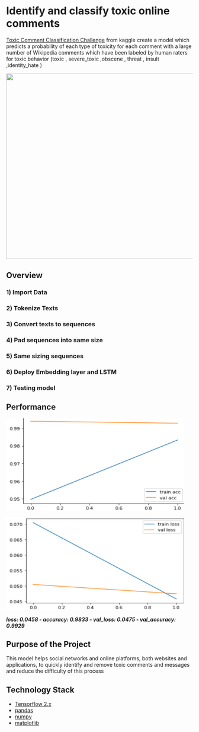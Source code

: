 # Identify and classify toxic online comments
[Toxic Comment Classification Challenge](https://www.kaggle.com/c/jigsaw-toxic-comment-classification-challenge/data) from kaggle create a model which predicts a probability of each type of toxicity for each comment with a large number of Wikipedia comments which have been labeled by human raters for toxic behavior (toxic , severe_toxic ,obscene , threat , insult ,identity_hate ) 

<p align="center">
  <img width="900" height="500" src="https://storage.googleapis.com/kaggle-media/competitions/jigsaw/003-avatar.png">
</p>

## Overview

### 1) Import Data

### 2) Tokenize Texts

### 3) Convert texts to sequences

### 4) Pad sequences into same size

### 5) Same sizing sequences

### 6) Deploy Embedding layer and LSTM 

### 7) Testing model 

## Performance

<p align="left">
  <img width="480" height="250" src="acc.png">
</p>

<p align="left">
  <img width="480" height="250" src="loss.png">
</p>

***loss: 0.0458 - accuracy: 0.9833 - val_loss: 0.0475 - val_accuracy: 0.9929***

## Purpose of the Project

This model helps social networks and online platforms, both websites and applications, to quickly identify and remove toxic comments and messages and reduce the difficulty of this process

## Technology Stack

* [Tensorflow 2.x](https://www.tensorflow.org/)
* [pandas](https://pandas.pydata.org/pandas-docs/stable/index.html#)
* [numpy](https://numpy.org/)
* [matplotlib](https://matplotlib.org/)
